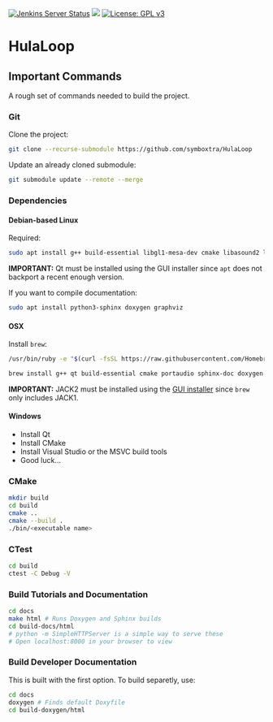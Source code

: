[![Jenkins Server Status](https://img.shields.io/badge/dynamic/json.svg?label=Jenkins%20Server&url=http%3A%2F%2Fwww.symboxtra.tk%2Fstatus.php%3Fservers%3Djenkins&query=%24..jenkins&colorB=0b7cbd)](http://jenkins.symboxtra.dynu.net "Jenkins Server Status")
[![](https://jenkins.symboxtra.dynu.net/job/HulaLoop/job/master/badge/icon)](https://jenkins.symboxtra.dynu.net/job/HulaLoop/job/master/ "Jenkins Build Status")
[![License: GPL v3](https://img.shields.io/badge/License-GPL%20v3-blue.svg)](https://www.opensource.org/licenses/GPL-3.0)

# HulaLoop #

## Important Commands ##
A rough set of commands needed to build the project.

### Git ###
Clone the project:
```bash
git clone --recurse-submodule https://github.com/symboxtra/HulaLoop
```

Update an already cloned submodule:
```bash
git submodule update --remote --merge
```

### Dependencies ###


#### Debian-based Linux ####
Required:
```bash
sudo apt install g++ build-essential libgl1-mesa-dev cmake libasound2 libasound2-dev
```

**IMPORTANT:** Qt must be installed using the GUI installer since ```apt``` does not backport a recent enough version.

If you want to compile documentation:
```bash
sudo apt install python3-sphinx doxygen graphviz
```


#### OSX ####
Install ```brew```:
```bash
/usr/bin/ruby -e "$(curl -fsSL https://raw.githubusercontent.com/Homebrew/install/master/install)"
```

```bash
brew install g++ qt build-essential cmake portaudio sphinx-doc doxygen graphviz
```

**IMPORTANT:** JACK2 must be installed using the [GUI installer](http://jackaudio.org/downloads/) since ```brew``` only includes JACK1.


#### Windows ####
- Install Qt
- Install CMake
- Install Visual Studio or the MSVC build tools
- Good luck...

### CMake ###

```bash
mkdir build
cd build
cmake ..
cmake --build .
./bin/<executable name>
```

### CTest ###

```bash
cd build
ctest -C Debug -V
```

### Build Tutorials and Documentation ###
```bash
cd docs
make html # Runs Doxygen and Sphinx builds
cd build-docs/html
# python -m SimpleHTTPServer is a simple way to serve these
# Open localhost:8000 in your browser to view
```

### Build Developer Documentation ###
This is built with the first option. To build separetly, use:
```bash
cd docs
doxygen # Finds default Doxyfile
cd build-doxygen/html
```
